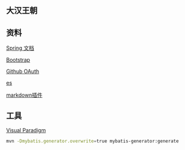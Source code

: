 ## 大汉王朝

## 资料

[Spring 文档](https://spring.io/guides)

[Bootstrap](https://v3.bootcss.com/getting-started/)

[Github OAuth](https://developer.github.com/)

[es](https://elasticsearch.cn/explore)

[markdown插件](http://editor.md.ipandao.com/)

## 工具
[Visual Paradigm](https://www.visual-paradigm.com)

```bash
mvn -Dmybatis.generator.overwrite=true mybatis-generator:generate
```